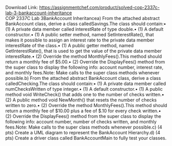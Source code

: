 Download Link: https://assignmentchef.com/product/solved-cop-2337c-lab-3-bankaccount-inheritance
<br>
COP 2337C Lab 3BankAccount Inheritancea) From the attached abstract BankAccount class, derive a class calledSavings.The class should contain:• (1) A private data member called interestRate of type double.• (1) A default constructor.• (1) A public setter method, named SetInterestRate(), that makes it possible to assign an interest rate to the private data member interestRate of the class.• (1) A public getter method, named GetInterestRate(), that is used to get the value of the private data member interestRate.• (2) Override the method MonthlyFees().This method should return a monthly fee of $5.00.• (2) Override the DisplayFees() method from the super class to display the following info: account number, interest rate, and monthly fees.Note: Make calls to the super class methods whenever possible.b) From the attached abstract BankAccount class, derive a class calledChecking.The class should contain:• (1) A private data member called numChecksWritten of type integer.• (1) A default constructor.• (1) A public method void WriteCheck() that adds one to the number of checks written.• (2) A public method void NewMonth() that resets the number of checks written to zero.• (2) Override the method MonthlyFees().This method should return a monthly fee of $10.00 plus a fee of $.10 for every check written.• (2) Override the DisplayFees() method from the super class to display the following info: account number, number of checks written, and monthly fees.Note: Make calls to the super class methods whenever possible.c) (4 pts) Create a UML diagram to represent the BankAccount Hierarchy.d) (4 pts) Create a driver class called BankAccountMain to fully test your classes.